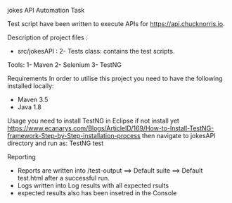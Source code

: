 jokes API Automation Task

Test script have been written to execute APIs for https://api.chucknorris.io.

Description of project files :
* src/jokesAPI :
2- Tests class: contains the test scripts.

Tools:
1- Maven
2- Selenium
3- TestNG

Requirements
In order to utilise this project you need to have the following installed locally:
* Maven 3.5
* Java 1.8

Usage
you need to install TestNG in Eclipse if not install yet
https://www.ecanarys.com/Blogs/ArticleID/169/How-to-Install-TestNG-framework-Step-by-Step-installation-process
then 
navigate to jokesAPI directory and run as:  TestNG test



Reporting
- Reports  are written into /test-output ==> Default suite ==> Default test.html after a successful run.
- Logs written into Log results with all expected rsults 
- expected results also has been insetred in the Console
